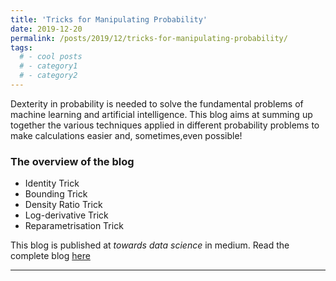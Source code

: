 ```yaml
---
title: 'Tricks for Manipulating Probability'
date: 2019-12-20
permalink: /posts/2019/12/tricks-for-manipulating-probability/
tags:
  # - cool posts
  # - category1
  # - category2
---
```

Dexterity in probability is needed to solve the fundamental problems of machine learning and artificial intelligence. This blog aims at summing up together the various techniques applied in different probability problems to make calculations easier and, sometimes,even possible! 

### The overview of the blog 
* Identity Trick
* Bounding Trick
* Density Ratio Trick
* Log-derivative Trick
* Reparametrisation Trick

This blog is published at *towards data science* in medium. Read the complete blog [here](https://medium.com/p/tricks-for-manipulating-probability-470b7eb7dfd?source=email-3d4e8745e491--writer.postDistributed&sk=57d212ae6e2639e4f58ce51f87354d3b)

------
